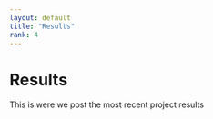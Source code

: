 ```yaml
---
layout: default
title: "Results"
rank: 4
---
```


# Results
This is were we post the most recent project results

